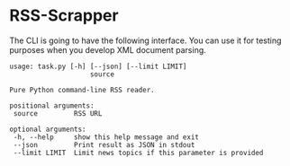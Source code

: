 # RSS-Scrapper

The CLI is going to have the following interface. You can use it for testing purposes when you develop XML document parsing.

```shell
usage: task.py [-h] [--json] [--limit LIMIT]
                    source

Pure Python command-line RSS reader.

positional arguments:
 source         RSS URL

optional arguments:
 -h, --help     show this help message and exit
 --json         Print result as JSON in stdout
 --limit LIMIT  Limit news topics if this parameter is provided
```

